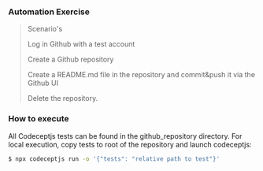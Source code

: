 ### Automation Exercise

> Scenario's
> 
> Log in Github with a test account
>
> Create a Github repository
> 
> Create a README.md file in the repository and commit&push it via the Github UI
> 
> Delete the repository.

### How to execute
All Codeceptjs tests can be found in the github_repository directory. For local execution, copy tests to root of the repository and launch codeceptjs:
```sh
$ npx codeceptjs run -o '{"tests": "relative path to test"}' 
```

